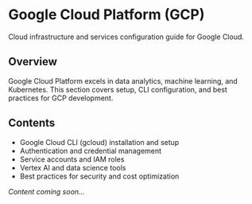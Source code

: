 # Google Cloud Platform (GCP)

Cloud infrastructure and services configuration guide for Google Cloud.

## Overview

Google Cloud Platform excels in data analytics, machine learning, and Kubernetes. This section covers setup, CLI configuration, and best practices for GCP development.

## Contents

- Google Cloud CLI (gcloud) installation and setup
- Authentication and credential management
- Service accounts and IAM roles
- Vertex AI and data science tools
- Best practices for security and cost optimization

*Content coming soon...*
